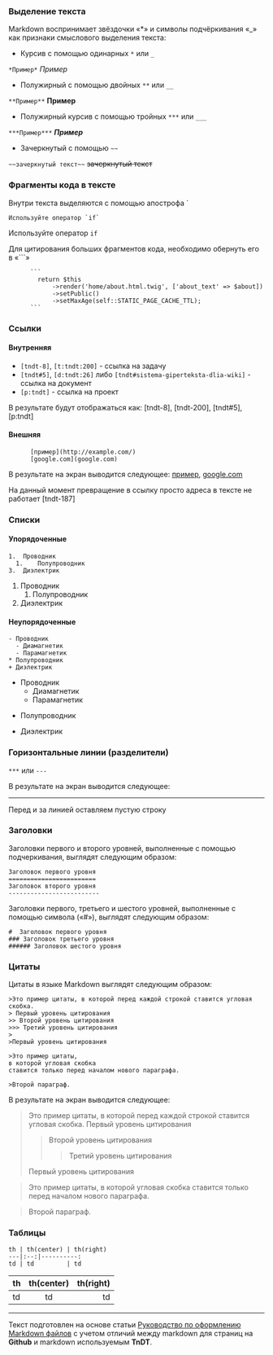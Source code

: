 ###	Выделение текста
Markdown воспринимает звёздочки «*» и символы подчёркивания «_» как признаки смыслового выделения текста:
- Курсив с помощью одинарных `*` или `_`

`*Пример*` *Пример*

- Полужирный с помощью двойных `**` или `__`

`**Пример**` **Пример**

- Полужирный курсив с помощью тройных `***` или `___`

`***Пример***` ***Пример***

- Зачеркнутый с помощью `~~`

`~~зачеркнутый текст~~` ~~зачеркнутый текст~~


### Фрагменты кода в тексте
Внутри текста выделяются с помощью апострофа `

```
Используйте оператор `if`
```
Используйте оператор `if`

Для цитирования больших фрагментов кода, необходимо обернуть его в «\`\`\`»
```
      ```
        return $this
            ->render('home/about.html.twig', ['about_text' => $about])
            ->setPublic()
            ->setMaxAge(self::STATIC_PAGE_CACHE_TTL);
      ```
```


### Ссылки
#### Внутренняя

 - `[tndt-8]`, `[t:tndt:200]` - ссылка на задачу
 - `[tndt#5]`, `[d:tndt:26]` либо `[tndt#sistema-giperteksta-dlia-wiki]` - ссылка на документ
 - `[p:tndt]` - ссылка на проект

В результате будут отображаться как: [tndt-8], [tndt-200], [tndt#5], [p:tndt]

#### Внешняя 
```
      [пример](http://example.com/)
      [google.com](google.com)
```
В результате на экран выводится следующее:
[пример](http://example.com/), [google.com](google.com)

На данный момент превращение в ссылку просто адреса в тексте не работает [tndt-187]



### Списки
#### Упорядоченные

    1.	Проводник
      1.	Полупроводник
    3.	Диэлектрик
1. Проводник
   1. Полупроводник
3. Диэлектрик

#### Неупорядоченные
    - Проводник
      - Диамагнетик
      - Парамагнетик
    * Полупроводник
    + Диэлектрик
- Проводник
  - Диамагнетик
  - Парамагнетик
* Полупроводник
+ Диэлектрик



### Горизонтальные линии (разделители)

`***` или `---`

В результате на экран выводится следующее:

***

Перед и за линией оставляем пустую строку


### Заголовки
Заголовки первого и второго уровней, выполненные с помощью подчеркивания, выглядят следующим образом:

    Заголовок первого уровня
    ========================
    Заголовок второго уровня
    -------------------------
Заголовки первого, третьего и шестого уровней, выполненные с помощью символа («#»), выглядят следующим образом:

    #  Заголовок первого уровня
    ### Заголовок третьего уровня
    ###### Заголовок шестого уровня


### Цитаты

Цитаты в языке Markdown выглядят следующим образом:

    >Это пример цитаты, в которой перед каждой строкой ставится угловая скобка.
    > Первый уровень цитирования
    >> Второй уровень цитирования
    >>> Третий уровень цитирования
    >
    >Первый уровень цитирования

    >Это пример цитаты,
    в которой угловая скобка
    ставится только перед началом нового параграфа.

    >Второй параграф.

В результате на экран выводится следующее:

>Это пример цитаты, в которой перед каждой строкой ставится угловая скобка.
> Первый уровень цитирования
>> Второй уровень цитирования
>>> Третий уровень цитирования
> 
>Первый уровень цитирования

>Это пример цитаты,
в которой угловая скобка
ставится только перед началом нового параграфа.

>Второй параграф.

### Таблицы
    th | th(center) | th(right)
    ---|:--:|----------:
    td | td         | td

th | th(center) | th(right)
---|:--:|----------:
td | td         | td

***
Текст подготовлен на основе статьи [Руководство по оформлению Markdown файлов](https://gist.github.com/Jekins/2bf2d0638163f1294637) 
с учетом отличий между markdown для страниц на **Github** и markdown используемым **TnDT**. 